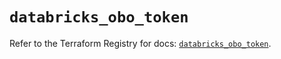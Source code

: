 # `databricks_obo_token`

Refer to the Terraform Registry for docs: [`databricks_obo_token`](https://registry.terraform.io/providers/databricks/databricks/1.81.1/docs/resources/obo_token).
